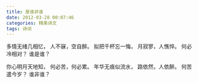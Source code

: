 ```yaml
---
title: 是谁非谁
date: 2012-03-28 00:07:46
categories: 精美诗文
tags: 诗词
---
```


多情无绪几相忆，
人不寐，空自醉。
拟把千杯忘一悔，
月寂寥，人憔悴。
何必冷相对？
谁是谁？

你心明月天地知，
何必苦，何必累。
年华无痕似流水，
路依然，人依醉。
何苦遣今岁？
谁非谁？
